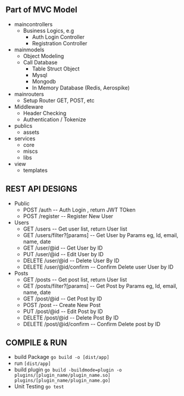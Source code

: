 ## Part of MVC Model

- maincontrollers
    - Business Logics, e.g
        - Auth Login Controller
        - Registration Controller
- mainmodels
    - Object Modeling
    - Call Database
        - Table Struct Object
        - Mysql
        - Mongodb
        - In Memory Database (Redis, Aerospike)
- mainrouters
    - Setup Router GET, POST, etc
- Middleware
    - Header Checking
    - Authentication / Tokenize
- publics
    - assets
- services
    - core
    - miscs
    - libs
- view
    -  templates


## REST API DESIGNS


- Public
    - POST /auth -- Auth Login , return JWT TOken
    - POST /register -- Register New User
- Users
    - GET /users -- Get user list, return User list
    - GET /users/filter?[params] -- Get User by Params eg, Id, email, name, date
    - GET /user/@id -- Get User by ID
    - PUT /user/@id -- Edit User by ID
    - DELETE /user/@id -- Delete User By ID
    - DELETE /user/@id/confirm -- Confirm Delete user User by ID
- Posts
    - GET /posts -- Get post list, return User list
    - GET /posts/filter?[params] -- Get Post by Params eg, Id, email, name, date
    - GET /post/@id -- Get Post by ID
    - POST /post -- Create New Post
    - PUT /post/@id -- Edit Post by ID
    - DELETE /post/@id -- Delete Post By ID
    - DELETE /post/@id/confirm -- Confirm Delete post by ID

## COMPILE & RUN
- build Package ``` go build -o [dist/app] ```
- run ```[dist/app]```
- build plugin ``` go build -buildmode=plugin -o plugins/[plugin_name/plugin_name.so] plugins/[plugin_name/plugin_name.go] ```
- Unit Testing ``` go test ```